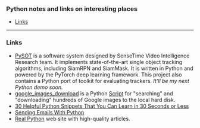 ### Python notes and links on interesting places

   - [Links](#links)

---
### <a name="links" />Links

   * [PySOT](https://github.com/STVIR/pysot) is a software system designed by
     SenseTime Video Intelligence Research team. It implements state-of-the-art
     single object tracking algorithms, including SiamRPN and SiamMask.
     It is written in Python and powered by the PyTorch deep learning framework.
     This project also contains a Python port of toolkit for evaluating trackers.
     *It'll be my next Python demo soon.*
   * [google_images_download](https://pypi.org/project/google_images_download) is a Python
     [Script](https://github.com/hardikvasa/google-images-download)
     for "searching" and "downloading" hundreds of Google images to the local hard disk.
   * [30 Helpful Python Snippets That You Can Learn in 30 Seconds or Less](https://towardsdatascience.com/30-helpful-python-snippets-that-you-can-learn-in-30-seconds-or-less-69bb49204172)
   * [Sending Emails With Python](https://realpython.com/python-send-email)
   * [Real Python](https://realpython.com) web site with high-quality articles.
